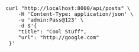 <pre>
curl "http://localhost:8000/api/posts" \
    -H 'Content-Type: application/json' \
    -u 'admin:Pass@123' \
    -d $'{
    "title": "Cool Stuff",
    "url": "http://google.com"    
 }'
 </pre>
